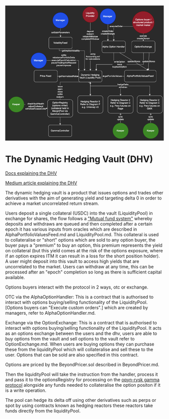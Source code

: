 ![Rysk Architecture](../../../images/RyskArchitecture.png) 

# The Dynamic Hedging Vault (DHV)

[Docs explaining the DHV](https://docs.rysk.finance/getting-started/dynamic-hedging-vault-dhv) 

[Medium article explaining the DHV](https://medium.com/@rysk-finance/looking-under-the-hood-of-rysks-dynamic-hedging-vault-e059e1b87e41)

The dynamic hedging vault is a product that issues options and trades other derivatives with the aim of generating yield and targeting delta 0 in order to achieve a market uncorrelated return stream. 

Users deposit a single collateral (USDC) into the vault (LiquidityPool) in exchange for shares, the flow follows a ["Mutual fund system"](https://bejewled-egret-22c.notion.site/Mutual-Fund-Mechamism-Explainer-768912673cf946f4a99c3b833d830389) whereby deposits and withdraws are queued and then completed after a certain epoch it has various inputs from oracles which are described in AlphaPortfolioValuesFeed.md and LiquidityPool.md. This collateral is used to collateralise or "short" options which are sold to any option buyer, the buyer pays a "premium" to buy an option, this premium represents the yield on collateral (but this yield comes at the risk of the options exposure, where if an option expires ITM it can result in a loss for the short position holder). A user might deposit into this vault to access high yields that are uncorrelated to the market. Users can withdraw at any time, this can be processed after an "epoch" completion so long as there is sufficient capital available.

Options buyers interact with the protocol in 2 ways, otc or exchange. 

OTC via the AlphaOptionHandler: This is a contract that is authorised to interact with options buying/selling functionality of the LiquidityPool. [Options buyers can "Execute custom orders".] which are created by managers, refer to AlphaOptionHandler.md. 

Exchange via the OptionExchange: This is a contract that is authorised to interact with options buying/selling functionality of the LiquidityPool. It acts as an options exchange between the users and the dhv, users are able to buy options from the vault and sell options to the vault refer to OptionExchange.md. When users are buying options they can purchase these from the liquidityPool which will collateralise and sell these to the user. Options that can be sold are also specified in this contract.

Options are priced by the BeyondPricer.sol described in BeyondPricer.md.

Then the liquidityPool will take the instruction from the handler, process it and pass it to the optionsRegistry for processing on the [opyn-rysk gamma protocol](https://github.com/rysk-finance/GammaProtocol) alongside any funds needed to collateralise the option positon if it is a write operation.

The pool can hedge its delta off using other derivatives such as perps or spot by using contracts known as hedging reactors these reactors take funds directly from the liquidityPool.
